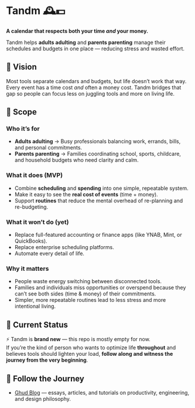 # Tandm 🕰️💵

**A calendar that respects both your time *and* your money.**  

Tandm helps **adults adulting** and **parents parenting** manage their schedules and budgets in one place — reducing stress and wasted effort.

## 🌟 Vision

Most tools separate calendars and budgets, but life doesn’t work that way. Every event has a time cost *and* often a money cost. Tandm bridges that gap so people can focus less on juggling tools and more on living life.

## 🎯 Scope

### Who it’s for
- **Adults adulting** → Busy professionals balancing work, errands, bills, and personal commitments.  
- **Parents parenting** → Families coordinating school, sports, childcare, and household budgets who need clarity and calm.  

### What it does (MVP)
- Combine **scheduling** and **spending** into one simple, repeatable system.  
- Make it easy to see the **real cost of events** (time + money).  
- Support **routines** that reduce the mental overhead of re-planning and re-budgeting.  

### What it won’t do (yet)
- Replace full-featured accounting or finance apps (like YNAB, Mint, or QuickBooks).  
- Replace enterprise scheduling platforms.  
- Automate every detail of life.  

### Why it matters
- People waste energy switching between disconnected tools.  
- Families and individuals miss opportunities or overspend because they can’t see both sides (time & money) of their commitments.  
- Simpler, more repeatable routines lead to less stress and more intentional living.

## 🚀 Current Status

⚡ Tandm is **brand new** — this repo is mostly empty for now.  
If you’re the kind of person who wants to optimize life **throughout** and believes tools should lighten your load, **follow along and witness the journey from the very beginning**.

## 📖 Follow the Journey

- [Ghud Blog](https://ghud-org.github.io/blog) — essays, articles, and tutorials on productivity, engineering, and design philosophy.